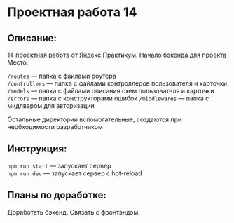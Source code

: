 # **Проектная работа 14**

## **Описание:**
14 проектная работа от Яндекс.Практикум. Начало бэкенда для проекта Место.

`/routes` — папка с файлами роутера  
`/controllers` — папка с файлами контроллеров пользователя и карточки   
`/models` — папка с файлами описания схем пользователя и карточки  
`/errors` — папка с конструкторами ошибок
`/middlewares` — папка с мидлвэром для авторизации 
  
Остальные директории вспомогательные, создаются при необходимости разработчиком

## **Инструкция:**
`npm run start` — запускает сервер   
`npm run dev` — запускает сервер с hot-reload

## **Планы по доработке:**
Доработать бэкенд. Связать с фронтэндом.
